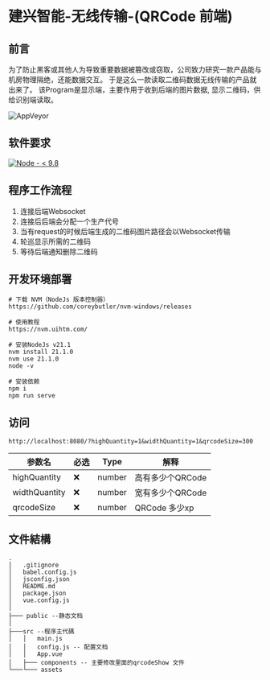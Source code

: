 # 建兴智能-无线传输-(QRCode 前端)
## 前言
为了防止黑客或其他人为导致重要数据被篡改或窃取，公司致力研究一款产品能与机房物理隔绝，还能数据交互。
于是这么一款读取二维码数据无线传输的产品就出来了。
该Program是显示端，主要作用于收到后端的图片数据, 显示二维码，供给识别端读取。

![AppVeyor](https://img.shields.io/static/v1?label=MoJeffrey&message=OCR-QR-Code-Show&color=<COLOR>)

## 软件要求
[![Node - < 9.8](https://img.shields.io/badge/Node-v21.1.0-2ea44f?style=for-the-badge&logo=nodedotjs&logoColor=white)](https://www.python.org/)

## 程序工作流程
1. 连接后端Websocket
2. 连接后后端会分配一个生产代号
3. 当有request的时候后端生成的二维码图片路径会以Websocket传输
4. 轮巡显示所需的二维码
5. 等待后端通知删除二维码

## 开发环境部署
```shell
# 下载 NVM（NodeJs 版本控制器）
https://github.com/coreybutler/nvm-windows/releases

# 使用教程
https://nvm.uihtm.com/

# 安装NodeJs v21.1
nvm install 21.1.0
nvm use 21.1.0
node -v

# 安装依赖
npm i
npm run serve
```

## 访问
```shell
http://localhost:8080/?highQuantity=1&widthQuantity=1&qrcodeSize=300
```
| 参数名           | 必选 | Type   | 解释          |
|---------------|----|--------|-------------|  
| highQuantity  | ❌  | number | 高有多少个QRCode |  
| widthQuantity | ❌  | number | 宽有多少个QRCode |  
| qrcodeSize    | ❌  | number | QRCode 多少xp |  


## 文件結構
```
.
│   .gitignore
│   babel.config.js
│   jsconfig.json
│   README.md
│   package.json
│   vue.config.js
│
├─── public --静态文档
│
├───src --程序主代碼
│   │   main.js
│   │   config.js -- 配置文档
│   │   App.vue
│   ├─── components -- 主要修改里面的qrcodeShow 文件
└───└─── assets
```
